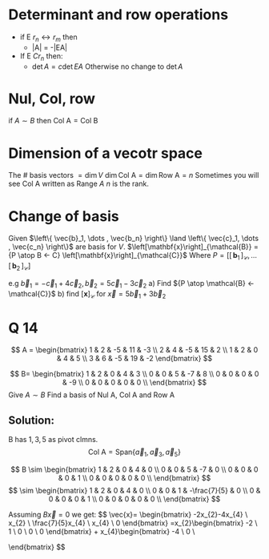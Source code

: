 # Determinant and row operations
- if E $r_{n} \leftrightarrow r_{m}$ then
	- |A| = -|EA|
- If E $Cr_{n}$ then:
	- $\det A = c\det EA$
Otherwise no change to $\det A$

# Nul, Col, row
if $A \sim B$ then $\text{Col A} = \text{Col B}$

# Dimension of a vecotr space
The # basis vectors $= \dim V$
$\dim \text{Col A} = \dim \text{Row A} = n$
 Sometimes you will see $\text{Col A}$ written as $\text{Range } A$
$n$ is the rank.

# Change of basis
Given $\left\{ \vec{b}_1, \dots , \vec{b_n} \right\} \land \left\{ \vec{c}_1, \dots , \vec{c_n} \right\}$ are basis for $V$.
$\left[\mathbf{x}\right]_{\mathcal{B}} ={P \atop B <- C} \left[\mathbf{x}\right]_{\mathcal{C}}$
Where $P = \left[ \left[\,\mathbf{b}_1\,\right]_{\mathcal{C}},\dots \left[\,\mathbf{b}_2\,\right]_{\mathcal{C}} \right]$

 
e.g
$\vec{b}_{1} = -\vec{c}_{1}+4\vec{c}_{2}, \vec{b}_{2} = 5\vec{c}_{1}-3\vec{c}_{2}$
a) Find ${P \atop \mathcal{B} <- \mathcal{C}}$ 
b) find $\left[\mathbf{x}\right]_{\mathcal{C}}$ for $\vec{x} = 5\vec{b}_{1} + 3\vec{b}_{2}$

# Q 14
$$
A = \begin{bmatrix}
1 & 2 & -5 & 11 & -3 \\
2 & 4 & -5 & 15 & 2  \\
 1 & 2 & 0 & 4 & 5 \\
3 & 6 & -5 & 19 & -2
\end{bmatrix}
$$

$$
B=
\begin{bmatrix}
1 & 2 & 0 & 4 & 3 \\
0 & 0 & 5 & -7 & 8 \\
0 & 0 & 0 & 0 & -9 \\
0 & 0 & 0 & 0 & 0  \\
\end{bmatrix}
$$
Give $A \sim B$
Find a basis of $\text{Nul A}$,  $\text{Col A}$ and $\text{Row A}$


## Solution:
B has $1, 3, 5$ as pivot clmns.
$$
\text{Col A} = \text{Span}\left\{
\vec{a}_{1},\vec{a}_{3},\vec{a}_{5}
\right\}
$$

$$
B \sim 
\begin{bmatrix}
1 & 2 & 0 & 4 & 0 \\
0 & 0 & 5 & -7 & 0 \\
0 & 0 & 0 & 0 & 1 \\
0 & 0 & 0 & 0 & 0  \\
\end{bmatrix}
$$
$$
\sim \begin{bmatrix}
1 & 2 & 0 & 4 & 0 \\
0 & 0 & 1 & -\frac{7}{5} & 0 \\
0 & 0 & 0 & 0 & 1 \\
0 & 0 & 0 & 0 & 0  \\
\end{bmatrix}
$$

Assuming $B\vec{x} = 0$ we get:
$$
\vec{x}= \begin{bmatrix}
-2x_{2}-4x_{4} \\ 
x_{2} \\
\frac{7}{5}x_{4} \\
x_{4} \\
0
\end{bmatrix}
=x_{2}\begin{bmatrix}
-2 \\
1 \\
0 \\
0 \\
0
\end{bmatrix} + x_{4}\begin{bmatrix}
-4 \\
0 \\

\end{bmatrix}
$$
